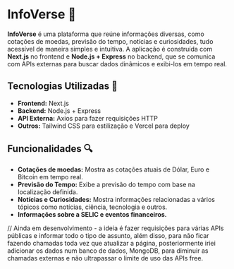 # InfoVerse 🌌

**InfoVerse** é uma plataforma que reúne informações diversas, como cotações de moedas, previsão do tempo, notícias e curiosidades, tudo acessível de maneira simples e intuitiva. A aplicação é construída com **Next.js** no frontend e **Node.js + Express** no backend, que se comunica com APIs externas para buscar dados dinâmicos e exibi-los em tempo real.

## Tecnologias Utilizadas 🚀

- **Frontend:** Next.js
- **Backend:** Node.js + Express
- **API Externa:** Axios para fazer requisições HTTP
- **Outros:** Tailwind CSS para estilização e Vercel para deploy

## Funcionalidades 🔍

- **Cotações de moedas:** Mostra as cotações atuais de Dólar, Euro e Bitcoin em tempo real.
- **Previsão do Tempo:** Exibe a previsão do tempo com base na localização definida.
- **Notícias e Curiosidades:** Mostra informações relacionadas a vários tópicos como notícias, ciência, tecnologia e outros.
- **Informações sobre a SELIC e eventos financeiros.**

// Ainda em desenvolvimento - a ideia é fazer requisições para várias APIs públicas e informar todo o tipo de assunto, além disso, para não ficar fazendo chamadas toda vez que atualizar a página, posteriormente iriei adicionar os dados num banco de dados, MongoDB, para diminuir as chamadas externas e não ultrapassar o limite de uso das APIs free.
